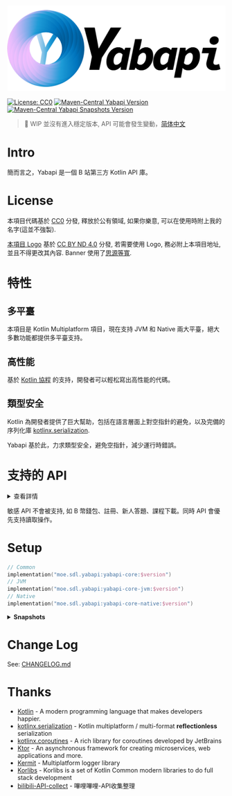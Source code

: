 <img src="imgs/yabapi-banner.png" alt="yabapi logo">

[![License: CC0](https://img.shields.io/badge/License-CC0-lightgrey?style=for-the-badge)](https://creativecommons.org/publicdomain/zero/1.0/legalcode)
[![Maven-Central Yabapi Version](https://img.shields.io/maven-central/v/moe.sdl.yabapi/yabapi-core-jvm?style=for-the-badge)](https://repo1.maven.org/maven2/moe/sdl/yabapi/)
[![Maven-Central Yabapi Snapshots Version](https://img.shields.io/nexus/s/moe.sdl.yabapi/yabapi-core-jvm?label=Maven%20Snapshots&server=https%3A%2F%2Fs01.oss.sonatype.org&style=for-the-badge)](https://s01.oss.sonatype.org/content/repositories/snapshots/moe/sdl/yabapi/yabapi-core-jvm/)

> 🔧 WIP 並沒有進入穩定版本, API 可能會發生變動，[简体中文](README.md)

# Intro

簡而言之，Yabapi 是一個 B 站第三方 Kotlin API 庫。

# License

本項目代碼基於 [CC0](https://github.com/SDLMoe/Yabapi/blob/kotlin-mt/LICENSE) 分發, 釋放於公有領域, 如果你樂意, 可以在使用時附上我的名字(這並不強製).

[本項目 Logo](./imgs/yabapi-logo.svg) 基於 [CC BY ND 4.0](https://creativecommons.org/licenses/by-nd/4.0/) 分發, 若需要使用 Logo,
務必附上本項目地址, 並且不得更改其內容. Banner 使用了[思源等寬](https://github.com/adobe-fonts/source-han-mono).

# 特性

## 多平臺

本項目是 Kotlin Multiplatform 項目，現在支持 JVM 和 Native 兩大平臺，絕大多數功能都提供多平臺支持。

## 高性能

基於 [Kotlin 協程](https://github.com/Kotlin/kotlinx.coroutines) 的支持，開發者可以輕松寫出高性能的代碼。

## 類型安全

Kotlin 為開發者提供了巨大幫助，包括在語言層面上對空指針的避免，以及完備的序列化庫 [kotlinx.serialization](https://github.com/Kotlin/kotlinx.serialization).

Yabapi 基於此，力求類型安全，避免空指針，減少運行時錯誤。

# 支持的 API

<details>
<summary>查看詳情</summary>

- 登錄
    - [X] 圖形驗證碼獲取 (驗證需通過 [geetest-validator](https://github.com/kuresaru/geetest-validator))
    - [X] Web 登錄
        - [X] Cookie
        - [X] 密碼登錄
            - [ ] Native 平臺的 RSA 支持
        - [X] 掃碼登錄
        - [X] 短信登錄
    - [ ] APP / TV?
- 關系
    - [X] 查詢粉絲
    - [X] 查詢關註
    - [X] 查詢特別關註
    - [X] 批量查詢
    - [X] 關註/悄悄關註/拉黑 及取消操作
    - [X] 批量操作 (僅關註/拉黑)
    - [X] 查詢關系
- 信息獲取
    - [X] 個人基本信息
    - [X] 硬幣狀態及花費歷史
    - [X] 每日經驗值獎勵獲取
    - [X] 大會員狀態
    - [X] 實名狀態
    - [X] 昵稱是否可用
    - [X] 用戶空間
        - [X] 置頂 / 代表作
        - [X] 近期遊戲
        - [X] 近期投幣
        - [X] 空間公告
        - [X] 空間設置
        - [X] Tags
        - [X] 收藏夾獲取
          - [X] 創建的
          - [X] 收藏的
        - [X] 稍後觀看
          - [X] 查看 / 增加 / 刪除 / 清除
        - [X] 空間頻道 (視頻合集)
          - [X] 信息獲取
        - [X] 訂閱番劇
        - [X] 訂閱標簽
- 搜索
  - [X] 綜合搜索
  - [X] 分類搜索
    - [X] 視頻
    - [X] 番劇 及 劇集
    - [X] 用戶
    - [X] 直播間 及 直播用戶
    - [X] 話題
    - [X] 專欄
    - [X] 相關篩選
- 視頻
    - [X] 基本信息
    - [X] 在線人數
    - [X] 高能進度條
    - [X] Tags
    - [X] 分P
    - [X] 所屬合集
    - [X] 點贊/投幣/收藏/一鍵三連 及 狀態查詢
    - [X] 全清晰度(8K/4K/1080P+) 音視頻流獲取
        - [ ] 下載?
- 專欄
  - [X] 基本信息
  - [X] 文集信息
- 動態
    - [X] 獲取 新動態 / 特定用戶
    - [X] 動態解析
        - [X] 文本
        - [X] 圖文
        - [X] 視頻
        - [X] 番劇
        - [X] 專欄
        - [X] 合集
        - [X] 分享
        - [ ] ...
- 相簿
    - [X] 上傳圖片

  > 介於 [相簿專站](https://h.bilibili.com) 基本廢棄, 不計劃添加額外 API

- 專欄
    - [X] 基本信息
    - [X] 詳細信息
    - [X] 文集信息
- 直播
    - [X] 獲取信息
    - [X] 簽到
        - [X] 檢查簽到信息(本月/上月)
    - [X] 直播排行榜
        - [X] 主播元氣榜
        - [X] 用戶能量榜
        - [X] 主播艦隊榜
        - [X] 船員價值榜
        - [X] 艦船人數榜
        - [X] 用戶等級榜
        - [X] 主播等級榜
        - [X] 勛章等級榜
    - [X] 建立 WebSocket 消息流連接
        - [X] 發送 認證包 & 心跳包
        - [X] 接收 認證回應 & 心跳回應
        - [X] 接收 普通包 & 解析
            - [X] 禮物連發
            - [X] 彈幕信息
            - [X] 艦長特效
            - [X] 上艦信息
            - [X] 高能榜變化 V1, V2
            - [X] 高能榜TOP3 變化
            - [X] 登上熱門 V1, V2
            - [X] 房間信息變化(標題更改)
            - [X] 房間實時信息(粉絲, 粉絲團)
            - [X] 交互信息
            - [X] 交互遊戲信息
            - [X] 直播活動頁面信息
            - [X] 廣播信息
            - [X] SuperChat 進場/發送/刪除
                - [X] 日語樣式
            - [X] 續費/開通艦長提示
            - [X] 活動 banner 顯示
            - [X] 抽獎 開始/結束/審核/獲獎
    - [X] 直播視頻流 全分辨率獲取
        - [ ] 下載?
- 表情
    - [X] 獲取表情列表
- 時間
    - [X] 獲取服務器時間戳
- Cookie 存儲
    - [X] 提供 FileCookieStorage

</details>

敏感 API 不會被支持, 如 B 幣錢包、註冊、新人答題、課程下載。同時 API 會優先支持讀取操作。

# Setup

```kotlin
// Common
implementation("moe.sdl.yabapi:yabapi-core:$version")
// JVM
implementation("moe.sdl.yabapi:yabapi-core-jvm:$version")
// Native
implementation("moe.sdl.yabapi:yabapi-core-native:$version")
```

<details>

**<summary>Snapshots</summary>**

```kotlin
repositories {
    maven("https://s01.oss.sonatype.org/content/repositories/snapshots/")
}

dependencies {
    implementation("moe.sdl.yabapi:yabapi-core-$platform:$snapshotVersion")
}
```

</details>

# Change Log

See: [CHANGELOG.md](CHANGELOG.md)

# Thanks

- [Kotlin](https://github.com/JetBrains/kotlin) - A modern programming language that makes developers happier.
- [kotlinx.serialization](https://github.com/Kotlin/kotlinx.serialization) - Kotlin multiplatform / multi-format
  **reflectionless** serialization
- [kotlinx.coroutines](https://github.com/Kotlin/kotlinx.coroutines) - A rich library for coroutines developed by
  JetBrains
- [Ktor](https://github.com/ktorio/ktor) - An asynchronous framework for creating microservices, web applications and
  more.
- [Kermit](https://github.com/touchlab/Kermit) - Multiplatform logger library
- [Korlibs](https://docs.korge.org/) - Korlibs is a set of Kotlin Common modern libraries to do full stack development
- [bilibili-API-collect](https://github.com/SocialSisterYi/bilibili-API-collect) - 嗶哩嗶哩-API收集整理

